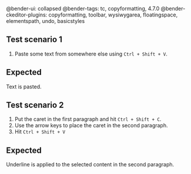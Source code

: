 @bender-ui: collapsed
@bender-tags: tc, copyformatting, 4.7.0
@bender-ckeditor-plugins: copyformatting, toolbar, wysiwygarea, floatingspace, elementspath, undo, basicstyles

## Test scenario 1

1. Paste some text from somewhere else using `Ctrl + Shift + V`.

## Expected

Text is pasted.

## Test scenario 2

1. Put the caret in the first paragraph and hit `Ctrl + Shift + C`.
2. Use the arrow keys to place the caret in the second paragraph.
3. Hit `Ctrl + Shift + V`

## Expected

Underline is applied to the selected content in the second paragraph.
